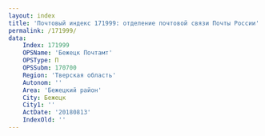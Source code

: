 ```yaml
---
layout: index
title: 'Почтовый индекс 171999: отделение почтовой связи Почты России'
permalink: /171999/
data:
    Index: 171999
    OPSName: 'Бежецк Почтамт'
    OPSType: П
    OPSSubm: 170700
    Region: 'Тверская область'
    Autonom: ''
    Area: 'Бежецкий район'
    City: Бежецк
    City1: ''
    ActDate: '20180813'
    IndexOld: ''
---
```

